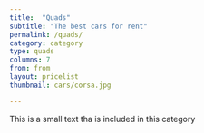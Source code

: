 ```yaml
---
title:  "Quads"
subtitle: "The best cars for rent"
permalink: /quads/
category: category
type: quads
columns: 7
from: from
layout: pricelist
thumbnail: cars/corsa.jpg

---
```


This is a small text tha is included in this category
